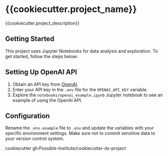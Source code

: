 # {{cookiecutter.project_name}}

{{cookiecutter.project_description}}

## Getting Started

This project uses Jupyter Notebooks for data analysis and exploration. To get started, follow the steps below:


## Setting Up OpenAI API

1. Obtain an API key from [OpenAI](https://openai.com/api/).
2. Enter your API key in the `.env` file for the `OPENAI_API_KEY` variable.
3. Explore the `notebooks/openai_example.ipynb` Jupyter notebook to see an example of using the OpenAI API.


## Configuration

Rename the `.env.example` file to `.env` and update the variables with your specific environment settings. Make sure not to commit sensitive data to your version control system.


 cookiecutter gh:Possible-Institute/cookiecutter-ds-project